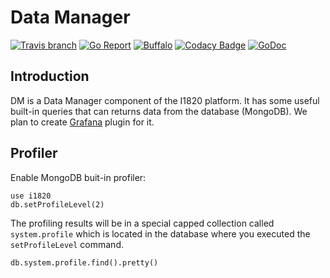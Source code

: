 # Data Manager
[![Travis branch](https://img.shields.io/travis/com/I1820/dm/master.svg?style=flat-square)](https://travis-ci.com/I1820/dm)
[![Go Report](https://goreportcard.com/badge/github.com/I1820/dm?style=flat-square)](https://goreportcard.com/report/github.com/I1820/dm)
[![Buffalo](https://img.shields.io/badge/powered%20by-buffalo-blue.svg?style=flat-square)](http://gobuffalo.io)
[![Codacy Badge](https://img.shields.io/codacy/grade/2cda8cad3c7b46879da2544c1057c91f.svg?style=flat-square)](https://www.codacy.com/project/i1820/dm/dashboard)
[![GoDoc](https://img.shields.io/badge/godoc-reference-blue.svg?style=flat-square)](https://godoc.org/github.com/I1820/dm)

## Introduction
DM is a Data Manager component of the I1820 platform.
It has some useful built-in queries that can returns data from the database (MongoDB).
We plan to create [Grafana](https://grafana.com/) plugin for it.

## Profiler
Enable MongoDB buit-in profiler:

```
use i1820
db.setProfileLevel(2)
```

The profiling results will be in a special capped collection called `system.profile`
which is located in the database where you executed the `setProfileLevel` command.

```
db.system.profile.find().pretty()
```
